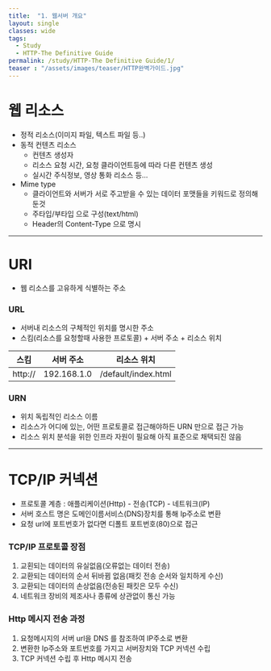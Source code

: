 ```yaml
---
title:  "1. 웹서버 개요"
layout: single
classes: wide
tags:
  - Study
  - HTTP-The Definitive Guide
permalink: /study/HTTP-The Definitive Guide/1/
teaser : "/assets/images/teaser/HTTP완벽가이드.jpg"
---
```

# 웹 리소스
* 정적 리소스(이미지 파일, 텍스트 파일 등..)
* 동적 컨텐츠 리소스
   * 컨텐츠 생성자
   * 리소스 요청 시간, 요청 클라이언트등에 따라 다른 컨텐츠 생성
   * 실시간 주식정보, 영상 통화 리소스 등...
* Mime type
   * 클라이언트와 서버가 서로 주고받을 수 있는 데이터 포맷들을 키워드로 정의해둔것
   * 주타입/부타입 으로 구성(text/html)
   * Header의 Content-Type 으로 명시

***
# URI
* 웹 리소스를 고유하게 식별하는 주소
### URL
* 서버내 리소스의 구체적인 위치를 명시한 주소
* 스킴(리소스를 요청할때 사용한 프로토콜) + 서버 주소 + 리소스 위치

|스킴|서버 주소|리소스 위치|
|:-:|:-:|:-:|
|http://|192.168.1.0|/default/index.html|

### URN
* 위치 독립적인 리소스 이름
* 리소스가 어디에 있는, 어떤 프로토콜로 접근해야하든 URN 만으로 접근 가능
* 리소스 위치 분석을 위한 인프라 자원이 필요해 아직 표준으로 채택되진 않음
***

# TCP/IP 커넥션
* 프로토콜 계층 : 애플리케이션(Http) - 전송(TCP) - 네트워크(IP)
* 서버 호스트 명은 도메인이름서비스(DNS)장치를 통해 Ip주소로 변환
* 요청 url에 포트번호가 없다면 디폴트 포트번호(80)으로 접근

### TCP/IP 프로토콜 장점
1. 교횐되는 데이터의 유실없음(오류없는 데이터 전송)
2. 교환되는 데이터의 순서 뒤바뀜 없음(패킷 전송 순서와 일치하게 수신)
3. 교환되는 데이터의 손상없음(전송된 패킷은 모두 수신)
4. 네트워크 장비의 제조사나 종류에 상관없이 통신 가능

### Http 메시지 전송 과정
1. 요청메시지의 서버 url을 DNS 를 참조하여 IP주소로 변환
2. 변환한 Ip주소와 포트번호를 가지고 서버장치와 TCP 커넥션 수립
3. TCP 커넥션 수립 후 Http 메시지 전송


<!--stackedit_data:
eyJoaXN0b3J5IjpbLTEwMDg0MDc1MjBdfQ==
-->